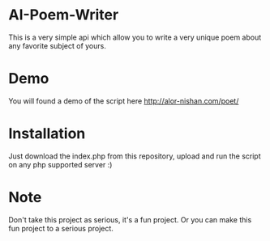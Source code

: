 # AI-Poem-Writer
This is a very simple api which allow you to write a very unique poem about any favorite subject of yours. 

# Demo 
You will found a demo of the script here http://alor-nishan.com/poet/

# Installation 

Just download the index.php from this repository, upload and run the script on any php supported server :) 

# Note 

Don't take this project as serious, it's a fun project. Or you can make this fun project to a serious project.

